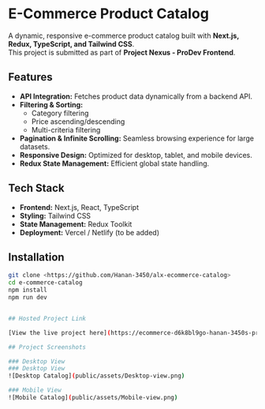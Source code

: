 # E-Commerce Product Catalog

A dynamic, responsive e-commerce product catalog built with **Next.js, Redux, TypeScript, and Tailwind CSS**.  
This project is submitted as part of **Project Nexus - ProDev Frontend**.

## Features

- **API Integration:** Fetches product data dynamically from a backend API.
- **Filtering & Sorting:**
  - Category filtering
  - Price ascending/descending
  - Multi-criteria filtering
- **Pagination & Infinite Scrolling:** Seamless browsing experience for large datasets.
- **Responsive Design:** Optimized for desktop, tablet, and mobile devices.
- **Redux State Management:** Efficient global state handling.

## Tech Stack

- **Frontend:** Next.js, React, TypeScript
- **Styling:** Tailwind CSS
- **State Management:** Redux Toolkit
- **Deployment:** Vercel / Netlify (to be added)

## Installation

```bash
git clone <https://github.com/Hanan-3450/alx-ecommerce-catalog>
cd e-commerce-catalog
npm install
npm run dev


## Hosted Project Link

[View the live project here](https://ecommerce-d6k8bl9go-hanan-3450s-projects.vercel.app)

## Project Screenshots

### Desktop View
### Desktop View
![Desktop Catalog](public/assets/Desktop-view.png)

### Mobile View
![Mobile Catalog](public/assets/Mobile-view.png)


```
